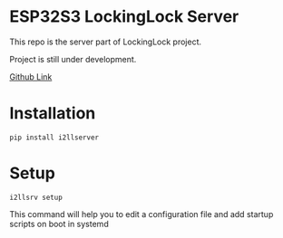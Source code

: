 # ESP32S3 LockingLock Server

This repo is the server part of LockingLock project.

Project is still under development.

[Github Link](https://github.com/i2cy/LockingLock_Python)

# Installation
`pip install i2llserver`

# Setup
`i2llsrv setup`

This command will help you to edit a configuration file and 
add startup scripts on boot in systemd

